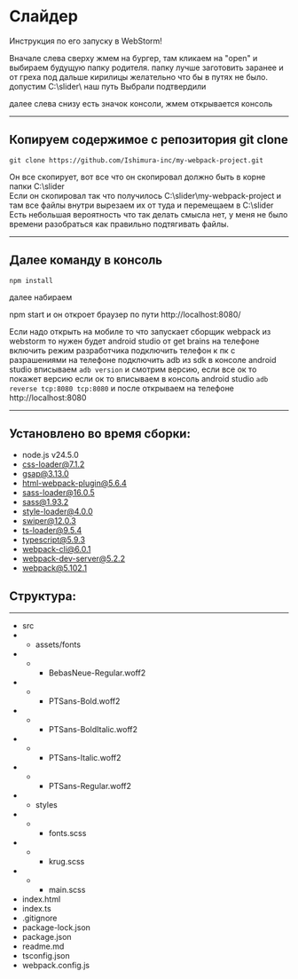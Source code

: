 # Слайдер

Инструкция по его запуску в WebStorm!

Вначале слева сверху жмем на бургер, там кликаем на "open" и выбираем будущую папку родителя.
папку лучше заготовить заранее и от греха под дальше кирилицы желательно что бы в путях не было.
допустим C:\slider\ наш путь
Выбрали подтвердили

далее слева снизу есть значок консоли, жмем открывается консоль

---

## Копируем содержимое с репозитория git clone
`git clone https://github.com/Ishimura-inc/my-webpack-project.git`

Он все скопирует, вот все что он скопировал должно быть в корне папки C:\slider\
Если он скопировал так что получилось C:\slider\my-webpack-project и там все файлы внутри
вырезаем их от туда и перемещаем в C:\slider\
Есть небольшая вероятность что так делать смысла нет, у меня не было времени разобраться как правильно подтягивать файлы.

---

## Далее команду в консоль
`npm install`

далее набираем

npm start и он откроет браузер по пути http://localhost:8080/

Если надо открыть на мобиле то что запускает сборщик webpack из webstorm то
нужен будет
android studio от get brains
на телефоне включить режим разработчика
подключить телефон к пк с разрашениями на телефоне
подключить adb из sdk
в консоле android studio вписываем
`adb version`
и смотрим версию, если все ок то покажет версию
если ок то вписываем в консоль android studio
`adb reverse tcp:8080 tcp:8080`
и после открываем на телефоне
http://localhost:8080

---
## Установлено во время сборки:
- node.js v24.5.0
- css-loader@7.1.2
- gsap@3.13.0
- html-webpack-plugin@5.6.4
- sass-loader@16.0.5
- sass@1.93.2
- style-loader@4.0.0
- swiper@12.0.3
- ts-loader@9.5.4
- typescript@5.9.3
- webpack-cli@6.0.1
- webpack-dev-server@5.2.2
- webpack@5.102.1

## Структура:
---

- src
- - assets/fonts
- - - BebasNeue-Regular.woff2
- - - PTSans-Bold.woff2
- - - PTSans-BoldItalic.woff2
- - - PTSans-Italic.woff2
- - - PTSans-Regular.woff2
- - styles
- - - fonts.scss
- - - krug.scss
- - - main.scss
 - index.html
 - index.ts
- .gitignore
- package-lock.json
- package.json
- readme.md
- tsconfig.json
- webpack.config.js